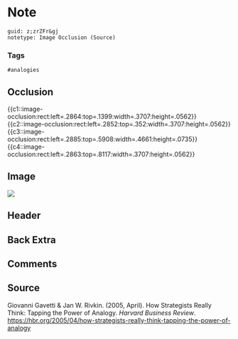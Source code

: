 # Note
```
guid: z;zrZFr&gj
notetype: Image Occlusion (Source)
```

### Tags
```
#analogies
```

## Occlusion
{{c1::image-occlusion:rect:left=.2864:top=.1399:width=.3707:height=.0562}}
{{c2::image-occlusion:rect:left=.2852:top=.352:width=.3707:height=.0562}}
{{c3::image-occlusion:rect:left=.2885:top=.5908:width=.4661:height=.0735}}
{{c4::image-occlusion:rect:left=.2863:top=.8117:width=.3707:height=.0562}}


## Image
<img src="paste-572a75ed4a6d24653e6c83f21298a9ffa6711de7.jpg">

## Header


## Back Extra


## Comments


## Source

<div>Giovanni Gavetti & Jan W. Rivkin. (2005, April). How Strategists Really Think: Tapping the Power of Analogy. <i>Harvard Business Review</i>. <a href="https://hbr.org/2005/04/how-strategists-really-think-tapping-the-power-of-analogy">https://hbr.org/2005/04/how-strategists-really-think-tapping-the-power-of-analogy</a>
</div>

